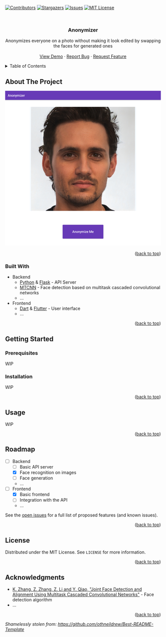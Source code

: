 <div id="top"></div>

[![Contributors][contributors-shield]][contributors-url]
[![Stargazers][stars-shield]][stars-url]
[![Issues][issues-shield]][issues-url]
[![MIT License][license-shield]][license-url]

<br />
<div align="center">
  <!-- Logo? -->
  <!-- <a href="https://github.com/v0hm/anonimaizer">
    <img src="Artwork/logo.png" alt="Logo" width="80" height="80">
  </a> -->

<h3 align="center">Anonymizer</h3>
  <p align="center">
    Anonymizes everyone on a photo without making it look edited by swapping the faces for generated ones
    <br />
    <br />
    <a href="https://example.com">View Demo</a>
    ·
    <a href="https://github.com/v0hm/anonimaizer/issues">Report Bug</a>
    ·
    <a href="https://github.com/v0hm/anonimaizer/issues">Request Feature</a>
  </p>
</div>


<details>
  <summary>Table of Contents</summary>
  <ol>
    <li>
      <a href="#about-the-project">About The Project</a>
      <ul>
        <li><a href="#built-with">Built With</a></li>
      </ul>
    </li>
    <li>
      <a href="#getting-started">Getting Started</a>
      <ul>
        <li><a href="#prerequisites">Prerequisites</a></li>
        <li><a href="#installation">Installation</a></li>
      </ul>
    </li>
    <li><a href="#usage">Usage</a></li>
    <li><a href="#roadmap">Roadmap</a></li>
    <li><a href="#contributing">Contributing</a></li>
    <li><a href="#license">License</a></li>
    <li><a href="#contact">Contact</a></li>
    <li><a href="#acknowledgments">Acknowledgments</a></li>
  </ol>
</details>


## About The Project
[![Product Name Screen Shot][product-screenshot]](https://github.com/v0hm/anonimaizer)

<p align="right">(<a href="#top">back to top</a>)</p>


### Built With
* Backend
  * [Python](https://www.python.org/) & [Flask](https://flask.palletsprojects.com/en/2.1.x/) - API Server
  * [MTCNN](https://pypi.org/project/mtcnn/) - Face detection based on multitask cascaded convolutional networks
  * ...
* Frontend
  * [Dart](https://dart.dev/) & [Flutter](https://flutter.dev/) - User interface
  * ...

<p align="right">(<a href="#top">back to top</a>)</p>


## Getting Started
### Prerequisites
WIP

### Installation
WIP

<p align="right">(<a href="#top">back to top</a>)</p>


## Usage
WIP

<p align="right">(<a href="#top">back to top</a>)</p>


## Roadmap
- [ ] Backend
  - [ ] Basic API server
  - [x] Face recognition on images
  - [ ] Face generation
  - ...
- [ ] Frontend
  - [x] Basic frontend
  - [ ] Integration with the API
  - ...

See the [open issues](https://github.com/v0hm/anonimaizer/issues) for a full list of proposed features (and known issues).

<p align="right">(<a href="#top">back to top</a>)</p>


## License
Distributed under the MIT License. See `LICENSE` for more information.

<p align="right">(<a href="#top">back to top</a>)</p>


## Acknowledgments
* [K. Zhang, Z. Zhang, Z. Li and Y. Qiao, "Joint Face Detection and Alignment Using Multitask Cascaded Convolutional Networks"](https://ieeexplore.ieee.org/abstract/document/7553523) - Face detection algorithm
* ...

<p align="right">(<a href="#top">back to top</a>)</p>


[contributors-shield]: https://img.shields.io/github/contributors/v0hm/anonimaizer.svg?style=for-the-badge
[contributors-url]: https://github.com/v0hm/anonimaizer/graphs/contributors
[stars-shield]: https://img.shields.io/github/stars/v0hm/anonimaizer.svg?style=for-the-badge
[stars-url]: https://github.com/v0hm/anonimaizer/stargazers
[issues-shield]: https://img.shields.io/github/issues/v0hm/anonimaizer.svg?style=for-the-badge
[issues-url]: hhttps://github.com/v0hm/anonimaizer/issues
[license-shield]: https://img.shields.io/github/license/v0hm/anonimaizer.svg?style=for-the-badge
[license-url]: https://github.com/v0hm/anonimaizer/blob/master/LICENSE
[product-screenshot]: Artwork/Frontend-Screenshot.png

*Shamelessly stolen from: https://github.com/othneildrew/Best-README-Template*